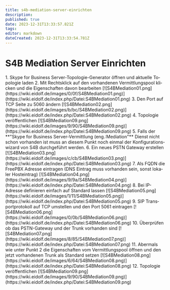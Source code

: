 ```yaml
---
title: s4b-mediation-server-einrichten
description: 
published: true
date: 2023-12-31T13:33:57.821Z
tags: 
editor: markdown
dateCreated: 2023-12-31T13:33:54.781Z
---
```


# S4B Mediation Server Einrichten

<div class="vector-body" id="bkmrk-skype-for-business-s"><div class="mw-body-content mw-content-ltr" dir="ltr" id="bkmrk-skype-for-business-s-1" lang="de"><div class="mw-parser-output">1. Skype for Business Server-Topologie-Generator öffnen und aktuelle Topologie laden
2. Mit Rechtsklick auf den vorhandenen Vermittlungspool klicken und die Eigenschaften davon bearbeiten  
    [![S4BMediation01.png](https://wiki.eidolf.de/images/0/0f/S4BMediation01.png)](https://wiki.eidolf.de/index.php/Datei:S4BMediation01.png)
3. Den Port auf TCP Seite zu 5060 ändern  
    [![S4BMediation02.png](https://wiki.eidolf.de/images/b/bc/S4BMediation02.png)](https://wiki.eidolf.de/index.php/Datei:S4BMediation02.png)
4. Topologie veröffentlichen  
    [![S4BMediation09.png](https://wiki.eidolf.de/images/9/90/S4BMediation09.png)](https://wiki.eidolf.de/index.php/Datei:S4BMediation09.png)
5. Falls der **"Skype for Business Server-Vermittlung (eng.:Mediation"** Dienst nicht schon vorhanden ist muss an diesem Punkt noch einmal der Konfigurationswizard von S4B durchgeführt werden.
6. Ein neues PSTN Gateway erstellen  
    [![S4BMediation03.png](https://wiki.eidolf.de/images/c/cb/S4BMediation03.png)](https://wiki.eidolf.de/index.php/Datei:S4BMediation03.png)
7. Als FQDN die FreePBX Adresse eintragen (DNS Eintrag muss vorhanden sein, sonst lokaler Hosteintrag)  
    [![S4BMediation04.png](https://wiki.eidolf.de/images/9/9a/S4BMediation04.png)](https://wiki.eidolf.de/index.php/Datei:S4BMediation04.png)
8. Bei IP-Adresse definieren einfach auf Standard lassen  
    [![S4BMediation05.png](https://wiki.eidolf.de/images/1/11/S4BMediation05.png)](https://wiki.eidolf.de/index.php/Datei:S4BMediation05.png)
9. SIP Transportprotokoll auf TCP umstellen und den Port 5061 eintragen  
    [![S4BMediation06.png](https://wiki.eidolf.de/images/0/0b/S4BMediation06.png)](https://wiki.eidolf.de/index.php/Datei:S4BMediation06.png)
10. Überprüfen ob das PSTN-Gateway und der Trunk vorhanden sind  
    [![S4BMediation07.png](https://wiki.eidolf.de/images/8/85/S4BMediation07.png)](https://wiki.eidolf.de/index.php/Datei:S4BMediation07.png)
11. Abermals wie unter Punkt 2 die Eigenschaften vom Vermittlungspool öffnen und den jetzt vorhandenen Trunk als Standard setzen  
    [![S4BMediation08.png](https://wiki.eidolf.de/images/6/64/S4BMediation08.png)](https://wiki.eidolf.de/index.php/Datei:S4BMediation08.png)
12. Topologie veröffentlichen  
    [![S4BMediation09.png](https://wiki.eidolf.de/images/9/90/S4BMediation09.png)](https://wiki.eidolf.de/index.php/Datei:S4BMediation09.png)

</div></div></div>
